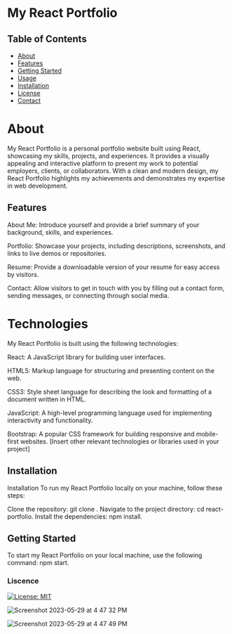 # My React Portfolio

## Table of Contents

- [About](#about)
- [Features](#features)
- [Getting Started](#getting-started)
- [Usage](#usage)
- [Installation](#installation)
- [License](#license)
- [Contact](#contact)


# About

My React Portfolio is a personal portfolio website built using React, showcasing my skills, projects, and experiences. It provides a visually appealing and interactive platform to present my work to potential employers, clients, or collaborators. With a clean and modern design, my React Portfolio highlights my achievements and demonstrates my expertise in web development.


## Features

About Me: Introduce yourself and provide a brief summary of your background, skills, and experiences.

Portfolio: Showcase your projects, including descriptions, screenshots, and links to live demos or repositories.

Resume: Provide a downloadable version of your resume for easy access by visitors.

Contact: Allow visitors to get in touch with you by filling out a contact form, sending messages, or connecting through social media.



# Technologies

My React Portfolio is built using the following technologies:

React: A JavaScript library for building user interfaces.

HTML5: Markup language for structuring and presenting content on the web.

CSS3: Style sheet language for describing the look and formatting of a document written in HTML.

JavaScript: A high-level programming language used for implementing interactivity and functionality.

Bootstrap: A popular CSS framework for building responsive and mobile-first websites.
[Insert other relevant technologies or libraries used in your project]



## Installation

Installation
To run my React Portfolio locally on your machine, follow these steps:

Clone the repository: git clone <repository-url>.
Navigate to the project directory: cd react-portfolio.
Install the dependencies: npm install.


## Getting Started

To start my React Portfolio on your local machine, use the following command: npm start.

### Liscence

[![License: MIT](https://img.shields.io/badge/License-MIT-yellow.svg)](https://opensource.org/licenses/MIT)

![Screenshot 2023-05-29 at 4 47 32 PM](https://github.com/LydRod206/ReactProfile/assets/119384486/02955e43-5ce7-4ee4-b54f-04808bda7ba9)

![Screenshot 2023-05-29 at 4 47 49 PM](https://github.com/LydRod206/ReactProfile/assets/119384486/fd0343c5-8048-418d-b280-39205b25626a)

